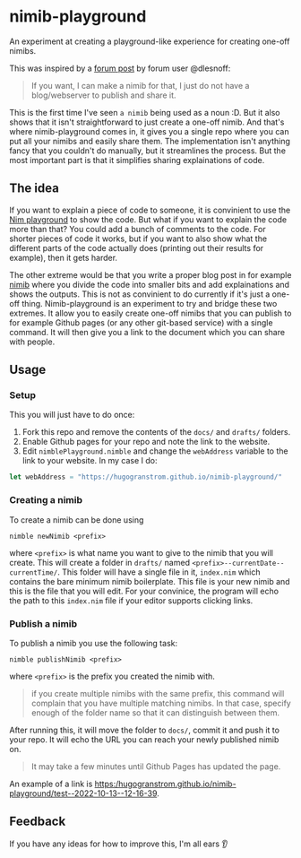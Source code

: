 # nimib-playground
An experiment at creating a playground-like experience for creating one-off nimibs.

This was inspired by a [forum post](https://forum.nim-lang.org/t/9517#62551) by forum user @dlesnoff:
> If you want, I can make a nimib for that, I just do not have a blog/webserver to publish and share it.

This is the first time I've seen `a nimib` being used as a noun :D. But it also shows that it isn't straightforward to
just create a one-off nimib. And that's where nimib-playground comes in, it gives you a single repo where you can put
all your nimibs and easily share them. The implementation isn't anything fancy that you couldn't do manually, but it
streamlines the process. But the most important part is that it simplifies sharing explainations of code. 

## The idea
If you want to explain a piece of code to someone, it is convinient to use the [Nim playground](play.nim-lang.org) to show the code.
But what if you want to explain the code more than that? You could add a bunch of comments to the code. For shorter pieces of code it works,
but if you want to also show what the different parts of the code actually does (printing out their results for example), then it gets harder.

The other extreme would be that you write a proper blog post in for example [nimib](https://github.com/pietroppeter/nimib) where you divide the
code into smaller bits and add explainations and shows the outputs. This is not as convinient to do currently if it's just a one-off thing. 
Nimib-playground is an experiment to try and bridge these two extremes. It allow you to easily create one-off nimibs that you can publish to
for example Github pages (or any other git-based service) with a single command. It will then give you a link to the document which you can share
with people. 

## Usage
### Setup
This you will just have to do once:
1. Fork this repo and remove the contents of the `docs/` and `drafts/` folders.
2. Enable Github pages for your repo and note the link to the website.
3. Edit `nimblePlayground.nimble` and change the `webAddress` variable to the link to your website. In my case I do:
```nim
let webAddress = "https://hugogranstrom.github.io/nimib-playground/"
```

### Creating a nimib
To create a nimib can be done using
```
nimble newNimib <prefix>
```
where `<prefix>` is what name you want to give to the nimib that you will create. This will create a folder in `drafts/` named `<prefix>--currentDate--currentTime/`. This folder will have a single file in it, `index.nim` which contains the bare minimum nimib boilerplate. This file is your new nimib and this is the file that you will edit. For your convinice, the program will echo the path to this `index.nim` file if your editor supports clicking links. 

### Publish a nimib
To publish a nimib you use the following task:
```
nimble publishNimib <prefix>
```
where `<prefix>` is the prefix you created the nimib with.

> if you create multiple nimibs with the same prefix, this command will complain that you have multiple matching nimibs. In that case, specify enough of the folder name so that it can distinguish between them.

After running this, it will move the folder to `docs/`, commit it and push it to your repo. It will echo the URL you can reach your newly published nimib on.

> It may take a few minutes until Github Pages has updated the page.

An example of a link is [https:/hugogranstrom.github.io/nimib-playground/test--2022-10-13--12-16-39](https:/hugogranstrom.github.io/nimib-playground/test--2022-10-13--12-16-39).

## Feedback
If you have any ideas for how to improve this, I'm all ears 👂️
